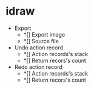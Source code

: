 # idraw

- Export
  - *[] Export image
  - *[] Source file
- Undo action record
  - *[] Action records's stack
  - *[] Return recors's count
- Redo action record
  - *[] Action records's stack
  - *[] Return recors's count